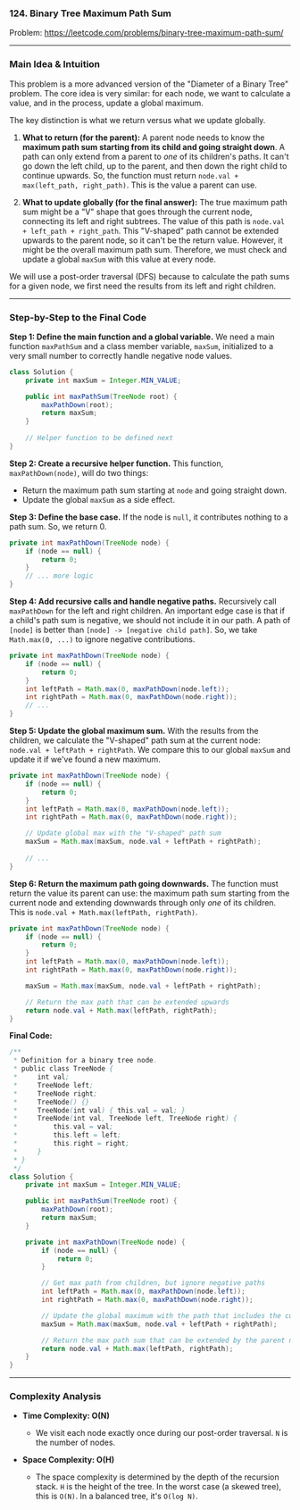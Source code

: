 ### 124. Binary Tree Maximum Path Sum
Problem: https://leetcode.com/problems/binary-tree-maximum-path-sum/

---

### Main Idea & Intuition

This problem is a more advanced version of the "Diameter of a Binary Tree" problem. The core idea is very similar: for each node, we want to calculate a value, and in the process, update a global maximum.

The key distinction is what we return versus what we update globally.

1.  **What to return (for the parent):** A parent node needs to know the **maximum path sum starting from its child and going straight down**. A path can only extend from a parent to *one* of its children's paths. It can't go down the left child, up to the parent, and then down the right child to continue upwards. So, the function must return `node.val + max(left_path, right_path)`. This is the value a parent can use.

2.  **What to update globally (for the final answer):** The true maximum path sum might be a "V" shape that goes through the current node, connecting its left and right subtrees. The value of this path is `node.val + left_path + right_path`. This "V-shaped" path cannot be extended upwards to the parent node, so it can't be the return value. However, it might be the overall maximum path sum. Therefore, we must check and update a global `maxSum` with this value at every node.

We will use a post-order traversal (DFS) because to calculate the path sums for a given node, we first need the results from its left and right children.

---

### Step-by-Step to the Final Code

**Step 1: Define the main function and a global variable.**
We need a main function `maxPathSum` and a class member variable, `maxSum`, initialized to a very small number to correctly handle negative node values.

```java
class Solution {
    private int maxSum = Integer.MIN_VALUE;

    public int maxPathSum(TreeNode root) {
        maxPathDown(root);
        return maxSum;
    }
    
    // Helper function to be defined next
}
```

**Step 2: Create a recursive helper function.**
This function, `maxPathDown(node)`, will do two things:
- Return the maximum path sum starting at `node` and going straight down.
- Update the global `maxSum` as a side effect.

**Step 3: Define the base case.**
If the node is `null`, it contributes nothing to a path sum. So, we return 0.

```java
private int maxPathDown(TreeNode node) {
    if (node == null) {
        return 0;
    }
    // ... more logic
}
```

**Step 4: Add recursive calls and handle negative paths.**
Recursively call `maxPathDown` for the left and right children. An important edge case is that if a child's path sum is negative, we should not include it in our path. A path of `[node]` is better than `[node] -> [negative child path]`. So, we take `Math.max(0, ...)` to ignore negative contributions.

```java
private int maxPathDown(TreeNode node) {
    if (node == null) {
        return 0;
    }
    int leftPath = Math.max(0, maxPathDown(node.left));
    int rightPath = Math.max(0, maxPathDown(node.right));
    // ...
}
```

**Step 5: Update the global maximum sum.**
With the results from the children, we calculate the "V-shaped" path sum at the current node: `node.val + leftPath + rightPath`. We compare this to our global `maxSum` and update it if we've found a new maximum.

```java
private int maxPathDown(TreeNode node) {
    if (node == null) {
        return 0;
    }
    int leftPath = Math.max(0, maxPathDown(node.left));
    int rightPath = Math.max(0, maxPathDown(node.right));

    // Update global max with the "V-shaped" path sum
    maxSum = Math.max(maxSum, node.val + leftPath + rightPath);
    
    // ...
}
```

**Step 6: Return the maximum path going downwards.**
The function must return the value its parent can use: the maximum path sum starting from the current node and extending downwards through only *one* of its children. This is `node.val + Math.max(leftPath, rightPath)`.

```java
private int maxPathDown(TreeNode node) {
    if (node == null) {
        return 0;
    }
    int leftPath = Math.max(0, maxPathDown(node.left));
    int rightPath = Math.max(0, maxPathDown(node.right));

    maxSum = Math.max(maxSum, node.val + leftPath + rightPath);

    // Return the max path that can be extended upwards
    return node.val + Math.max(leftPath, rightPath);
}
```

**Final Code:**

```java
/**
 * Definition for a binary tree node.
 * public class TreeNode {
 *     int val;
 *     TreeNode left;
 *     TreeNode right;
 *     TreeNode() {}
 *     TreeNode(int val) { this.val = val; }
 *     TreeNode(int val, TreeNode left, TreeNode right) {
 *         this.val = val;
 *         this.left = left;
 *         this.right = right;
 *     }
 * }
 */
class Solution {
    private int maxSum = Integer.MIN_VALUE;

    public int maxPathSum(TreeNode root) {
        maxPathDown(root);
        return maxSum;
    }

    private int maxPathDown(TreeNode node) {
        if (node == null) {
            return 0;
        }

        // Get max path from children, but ignore negative paths
        int leftPath = Math.max(0, maxPathDown(node.left));
        int rightPath = Math.max(0, maxPathDown(node.right));

        // Update the global maximum with the path that includes the current node as the "root" of the path
        maxSum = Math.max(maxSum, node.val + leftPath + rightPath);

        // Return the max path sum that can be extended by the parent node
        return node.val + Math.max(leftPath, rightPath);
    }
}
```

---

### Complexity Analysis

*   **Time Complexity: O(N)**
    *   We visit each node exactly once during our post-order traversal. `N` is the number of nodes.

*   **Space Complexity: O(H)**
    *   The space complexity is determined by the depth of the recursion stack. `H` is the height of the tree. In the worst case (a skewed tree), this is `O(N)`. In a balanced tree, it's `O(log N)`.
